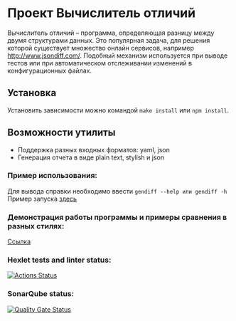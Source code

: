 # Проект Вычислитель отличий
Вычислитель отличий – программа, определяющая разницу между двумя структурами данных. Это популярная задача, для решения которой существует множество онлайн сервисов, например http://www.jsondiff.com/. Подобный механизм используется при выводе тестов или при автоматическом отслеживании изменений в конфигурационных файлах.

## Установка

Установить зависимости можно командой ```make install``` или ```npm install```.

## Возможности утилиты
- Поддержка разных входных форматов: yaml, json
- Генерация отчета в виде plain text, stylish и json

### Пример использования:
Для вывода справки необходимо ввести ```gendiff --help или gendiff -h```  
Пример запуска [здесь](https://asciinema.org/a/EEviugVbD9FQx8EPUXHccganh)

### Демонстрация работы программы и примеры сравнения в разных стилях:
[Ссылка](https://asciinema.org/a/tWfqBXfBjyx6z8bEmfXrdNT3D)

### Hexlet tests and linter status:
[![Actions Status](https://github.com/Inthetouch/frontend-project-46/actions/workflows/hexlet-check.yml/badge.svg)](https://github.com/Inthetouch/frontend-project-46/actions)
### SonarQube status:
[![Quality Gate Status](https://sonarcloud.io/api/project_badges/measure?project=Inthetouch_frontend-project-46&metric=alert_status)](https://sonarcloud.io/summary/new_code?id=Inthetouch_frontend-project-46)